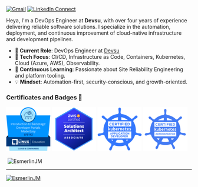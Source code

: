 [![Gmail](https://img.shields.io/badge/gmail-%23B23121.svg?&style=for-the-badge&logo=gmail&logoColor=white)](mailto:esmerlinjm@gmail.com?subject=From%20GitHub&cc=esmerlinjm@gmail.com&body=Hi,%20there.%20Found%20you%20from%20GitHub.)
[![LinkedIn Connect](https://img.shields.io/badge/linkedin-%230077B5.svg?&style=for-the-badge&logo=linkedin&logoColor=white)](https://www.linkedin.com/in/esmerlin-joel-mieses-18058814a/)
<!-- [![website](https://img.shields.io/badge/PortfolioWebsite-EsmerlinJM-2648ff?style=for-the-badge&logo=google-chrome&logoColor=white)](https://esmerlinjm.github.io/) -->

Heya, I'm a DevOps Engineer at **Devsu**, with over four years of experience delivering reliable software solutions. I specialize in the automation, deployment, and continuous improvement of cloud-native infrastructure and development pipelines.

- 🏢 **Current Role**: DevOps Engineer at [Devsu](https://devsu.com/)
- 🔧 **Tech Focus**: CI/CD, Infrastructure as Code, Containers, Kubernetes, Cloud (Azure, AWS), Observability.
- 🌱 **Continuous Learning**: Passionate about Site Reliability Engineering and platform tooling.
- 💡 **Mindset**: Automation-first, security-conscious, and growth-oriented.

### Certificates and Badges 🏅

<p align="left">
  <img src="assets/images/backstage.png" alt="Backstage" width="120" height="120"/>
  <img src="assets/images/saa.png" alt="Certified AWS Solutions Architect " width="120" height="120"/>
  <img src="assets/images/ckad.png" alt="Certified Kubernetes Application Developer" width="120" height="120"/>
  <img src="assets/images/cka.png" alt="Certified Kubernetes Administrator" width="120" height="120"/>
</p>

<p>&nbsp;<img align="center" src="https://github-readme-stats.vercel.app/api?username=EsmerlinJM&show_icons=true&locale=en" alt="EsmerlinJM" /></p>
<hr />

<p align="left"> <a href="https://github.com/ryo-ma/github-profile-trophy"><img src="https://github-profile-trophy.vercel.app/?username=EsmerlinJM" alt="EsmerlinJM" /></a> </p>
